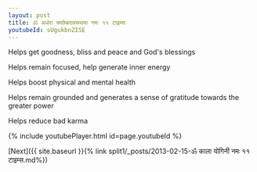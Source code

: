 ```yaml
---
layout: post
title: ॐ अर्धरा चर्माम्बरावरूथया नमः ११ टाइम्स
youtubeId: sUgukbnZISE
---
```

 
 
Helps get goodness, bliss and peace and God's blessings
 
Helps remain focused, help generate inner energy 
 
Helps boost physical and mental health 
 
Helps remain grounded and generates a sense of gratitude towards the greater power 
 
Helps reduce bad karma
 
 
 
 


{% include youtubePlayer.html id=page.youtubeId %}
 
[Next]({{ site.baseurl }}{% link  split1/_posts/2013-02-15-ॐ काला योगिनी नमः ११ टाइम्स.md%})
 
